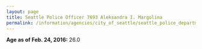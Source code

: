 ```yaml
---
layout: page
title: Seattle Police Officer 7693 Aleksandra I. Margolina
permalink: /information/agencies/city_of_seattle/seattle_police_department/copbook/7693/
---
```


**Age as of Feb. 24, 2016:** 26.0
